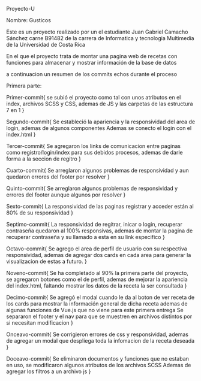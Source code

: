 Proyecto-U

Nombre: Gusticos

Este es un proyecto realizado por un el estudiante Juan Gabriel Camacho Sánchez carne B91482 de la carrera de 
Informatica y tecnologia Multimedia de la Universidad de Costa Rica

En el que el proyecto trata de montar una pagina web de recetas con funciones para almacenar y mostrar información 
de la base de datos

a continuacion un resumen de los commits echos durante el proceso

Primera parte:

Primer-commit{
    se subió el proyecto como tal con unos atributos en el index, archivos SCSS y CSS, ademas de JS y las
    carpetas de las estructura 7 en 1
}

Segundo-commit{
    Se estableció la apariencia y la responsividad del area de login, ademas de algunos componentes
    Ademas se conecto el login con el index.html
}

Tercer-commit{
    Se agregaron los links de comunicacion entre paginas como registro/login/index para sus debidos procesos,
    ademas de darle forma a la seccion de regitro
}

Cuarto-commit{
    Se arreglaron algunos problemas de responsividad y aun quedaron errores del footer por resolver
}

Quinto-commit{
    Se arreglaron algunos problemas de responsividad y errores del footer aunque algunos por resolver
}

Sexto-commit{
    La responsividad de las paginas registrar y acceder están al 80% de su responsividad
}

Septimo-commit{
    La responsividad de regitrar, inicar o login, recuperar contraseña quedaron al 100% responsivas, ademas de montar la pagina
    de recuperar contraseña y su llamado a esta en su link especifico
}

Octavo-commit{
    Se agrego el area de perfil de usuario con su respectiva responsividad, ademas de agregar dos cards en cada area para 
    generar la visualizacion de estas a futuro.
}

Noveno-commit{
    Se ha completado al 90% la primera parte del proyecto, se agregaron botones como el de perfil, ademas de mejorar
    la apariencia del index.html, faltando mostrar los datos de la receta la ser consultada
}

Decimo-commit{
    Se agregó el modal cuando le da al boton de ver receta de los cards para mostrar la información general de dicha receta
    ademas de algunas funciones de Vue.js que no viene para este primera entrega
    Se separaron el footer y el nav para que se muestren en archivos distintos por si necesitan modificacion
}

Onceavo-commit{
    Se corrigieron errores de css y responsividad, ademas de agregar un modal que despliega toda la infomacion de la receta
    deseada
}

Doceavo-commit{
    Se eliminaron documentos y funciones que no estaban en uso, se modificaron algunos atributos de los archivos SCSS
    Ademas de agregar los filtros a un archivo js
}